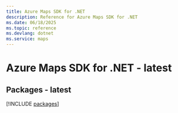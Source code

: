 ```yaml
---
title: Azure Maps SDK for .NET
description: Reference for Azure Maps SDK for .NET
ms.date: 06/18/2025
ms.topic: reference
ms.devlang: dotnet
ms.service: maps
---
```

# Azure Maps SDK for .NET - latest
## Packages - latest
[!INCLUDE [packages](maps-index.md)]